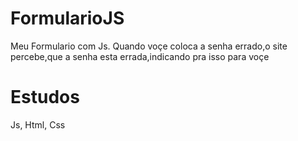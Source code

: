 # FormularioJS
Meu Formulario com Js.
Quando voçe coloca a senha errado,o site percebe,que a senha esta errada,indicando pra isso para voçe
# Estudos
Js, Html, Css